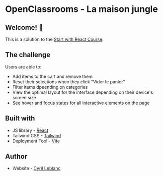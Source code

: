 # OpenClassrooms - La maison jungle

## Welcome! 👋

This is a solution to the [Start with React Course](https://openclassrooms.com/fr/courses/7008001-debutez-avec-react/).

## The challenge

Users are able to:

- Add items to the cart and remove them
- Reset their selections when they click "Vider le panier"
- Filter items dpeending on categories
- View the optimal layout for the interface depending on their device's screen size
- See hover and focus states for all interactive elements on the page

## Built with

- JS library - [React](https://reactjs.org/)
- Tailwind CSS - [Tailwind](https://tailwindcss.com/)
- Deployment Tool - [Vite](https://vitejs.dev/)

## Author

- Website - [Cyril Leblanc](https://portfolio-cyrileblanc.netlify.app/)

